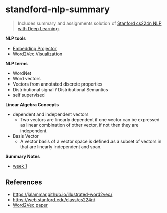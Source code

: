 # standford-nlp-summary
> Includes summary and assignments solution of [Stanford cs224n NLP with Deep Learning](https://web.stanford.edu/class/cs224n/).

**NLP tools**  
- [Embedding Projector](https://projector.tensorflow.org/) 
- [Word2Vec Visualization](https://ronxin.github.io/wevi/)

**NLP terms**  
- WordNet  
- Word vectors  
- Vectors from annotated discrete properties
- Distributional signal / Distributional Semantics 
- self supervised

**Linear Algebra Concepts**  
- dependent and independent vectors  
    - Two vectors are linearly dependent if one vector can be expressed as linear combination of other vector, if not then they are independent.  
- Basis Vector  
    - A vector basis of a vector space is defined as a subset of vectors in that are linearly independent and span.  


**Summary Notes**  
- [week 1](week1/README.md)


## References 
- https://jalammar.github.io/illustrated-word2vec/
- https://web.stanford.edu/class/cs224n/
- [Word2Vec paper](https://arxiv.org/abs/1301.3781)
